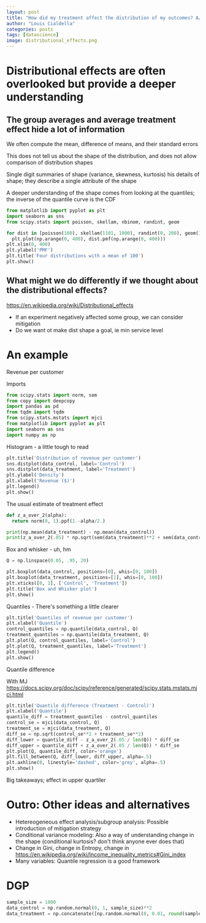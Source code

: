```yaml
---
layout: post
title: "How did my treatment affect the distribution of my outcomes? A/B testing with quantiles and their confidence intervals in Python"
author: "Louis Cialdella"
categories: posts
tags: [datascience]
image: distributional_effects.png
---
```


# Distributional effects are often overlooked but provide a deeper understanding

## The group averages and average treatment effect hide a lot of information

We often compute the mean, difference of means, and their standard errors

This does not tell us about the shape of the distribution, and does not allow comparison of distribution shapes

Single digit summaries of shape (variance, skewness, kurtosis) his details of shape; they describe a single attribute of the shape

A deeper understanding of the shape comes from looking at the quantiles; the inverse of the quantile curve is the CDF





```python
from matplotlib import pyplot as plt
import seaborn as sns
from scipy.stats import poisson, skellam, nbinom, randint, geom

for dist in [poisson(100), skellam(1101, 1000), randint(0, 200), geom(1./100)]:
  plt.plot(np.arange(0, 400), dist.pmf(np.arange(0, 400)))
plt.xlim(0, 400)  
plt.ylabel('PMF')
plt.title('Four distributions with a mean of 100')
plt.show()
```

## What might we do differently if we thought about the distributional effects?

https://en.wikipedia.org/wiki/Distributional_effects

* If an experiment negatively affected some group, we can consider mitigation
* Do we want ot make dist shape a goal, ie min service level

# An example

Revenue per customer

Imports

```python
from scipy.stats import norm, sem
from copy import deepcopy
import pandas as pd
from tqdm import tqdm
from scipy.stats.mstats import mjci
from matplotlib import pyplot as plt
import seaborn as sns
import numpy as np
```

Histogram - a little tough to read

```python
plt.title('Distribution of revenue per customer')
sns.distplot(data_control, label='Control')
sns.distplot(data_treatment, label='Treatment')
plt.ylabel('Density')
plt.xlabel('Revenue ($)')
plt.legend()
plt.show()
```

The usual estimate of treatment effect

```python
def z_a_over_2(alpha):
  return norm(0, 1).ppf(1.-alpha/2.)

print(np.mean(data_treatment) - np.mean(data_control))
print(z_a_over_2(.05) * np.sqrt(sem(data_treatment)**2 + sem(data_control)**2))
```

Box and whisker - uh, hm

```python
Q = np.linspace(0.05, .95, 20)

plt.boxplot(data_control, positions=[0], whis=[0, 100])
plt.boxplot(data_treatment, positions=[1], whis=[0, 100])
plt.xticks([0, 1], ['Control', 'Treatment'])
plt.title('Box and Whisker plot')
plt.show()
```

Quantiles - There's something a little clearer

```python
plt.title('Quantiles of revenue per customer')
plt.xlabel('Quantile')
control_quantiles = np.quantile(data_control, Q)
treatment_quantiles = np.quantile(data_treatment, Q)
plt.plot(Q, control_quantiles, label='Control')
plt.plot(Q, treatment_quantiles, label='Treatment')
plt.legend()
plt.show()
```

Quantile difference

With MJ https://docs.scipy.org/doc/scipy/reference/generated/scipy.stats.mstats.mjci.html

```python
plt.title('Quantile difference (Treatment - Control)')
plt.xlabel('Quantile')
quantile_diff = treatment_quantiles - control_quantiles
control_se = mjci(data_control, Q)
treatment_se = mjci(data_treatment, Q)
diff_se = np.sqrt(control_se**2 + treatment_se**2)
diff_lower = quantile_diff - z_a_over_2(.05 / len(Q)) * diff_se
diff_upper = quantile_diff + z_a_over_2(.05 / len(Q)) * diff_se
plt.plot(Q, quantile_diff, color='orange')
plt.fill_between(Q, diff_lower, diff_upper, alpha=.5)
plt.axhline(0, linestyle='dashed', color='grey', alpha=.5)
plt.show()
```

Big takeaways; effect in upper quartiler

# Outro: Other ideas and alternatives

* Hetereogeneous effect analysis/subgroup analysis: Possible introduction of mitigation strategy
* Conditional variance modeling: Also a way of understanding change in the shape (conditional kurtosis? don't think anyone ever does that)
* Change in Gini, change in Entropy, change in https://en.wikipedia.org/wiki/Income_inequality_metrics#Gini_index
* Many variables: Quantile regression is a good framework

# DGP

```python
sample_size = 1000
data_control = np.random.normal(0, 1, sample_size)**2
data_treatment = np.concatenate([np.random.normal(0, 0.01, round(sample_size/2)), np.random.normal(0, 2, round(sample_size/2))])**2
```
